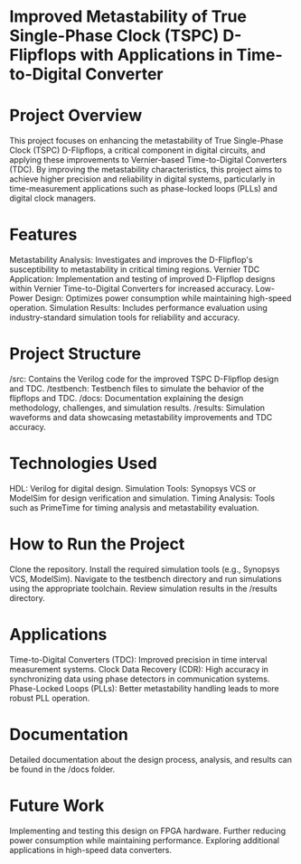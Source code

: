 # Improved Metastability of True Single-Phase Clock (TSPC) D-Flipflops with Applications in Time-to-Digital Converter
# Project Overview
This project focuses on enhancing the metastability of True Single-Phase Clock (TSPC) D-Flipflops, a critical component in digital circuits, and applying these improvements to Vernier-based Time-to-Digital Converters (TDC). By improving the metastability characteristics, this project aims to achieve higher precision and reliability in digital systems, particularly in time-measurement applications such as phase-locked loops (PLLs) and digital clock managers.

# Features
Metastability Analysis: Investigates and improves the D-Flipflop's susceptibility to metastability in critical timing regions.
Vernier TDC Application: Implementation and testing of improved D-Flipflop designs within Vernier Time-to-Digital Converters for increased accuracy.
Low-Power Design: Optimizes power consumption while maintaining high-speed operation.
Simulation Results: Includes performance evaluation using industry-standard simulation tools for reliability and accuracy.
# Project Structure
/src: Contains the Verilog code for the improved TSPC D-Flipflop design and TDC.
/testbench: Testbench files to simulate the behavior of the flipflops and TDC.
/docs: Documentation explaining the design methodology, challenges, and simulation results.
/results: Simulation waveforms and data showcasing metastability improvements and TDC accuracy.
# Technologies Used
HDL: Verilog for digital design.
Simulation Tools: Synopsys VCS or ModelSim for design verification and simulation.
Timing Analysis: Tools such as PrimeTime for timing analysis and metastability evaluation.
# How to Run the Project
Clone the repository.
Install the required simulation tools (e.g., Synopsys VCS, ModelSim).
Navigate to the testbench directory and run simulations using the appropriate toolchain.
Review simulation results in the /results directory.
# Applications
Time-to-Digital Converters (TDC): Improved precision in time interval measurement systems.
Clock Data Recovery (CDR): High accuracy in synchronizing data using phase detectors in communication systems.
Phase-Locked Loops (PLLs): Better metastability handling leads to more robust PLL operation.
# Documentation
Detailed documentation about the design process, analysis, and results can be found in the /docs folder.
# Future Work
Implementing and testing this design on FPGA hardware.
Further reducing power consumption while maintaining performance.
Exploring additional applications in high-speed data converters.
